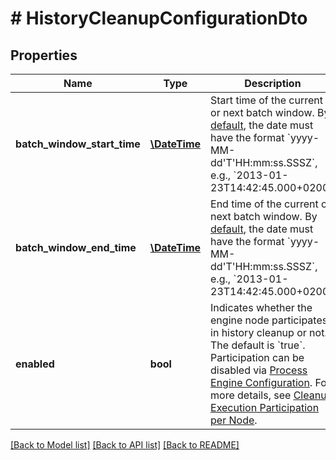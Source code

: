 # # HistoryCleanupConfigurationDto

## Properties

Name | Type | Description | Notes
------------ | ------------- | ------------- | -------------
**batch_window_start_time** | [**\DateTime**](\DateTime.md) | Start time of the current or next batch window. By [default](https://docs.camunda.org/manual/latest/reference/rest/overview/date-format/), the date must have the format &#x60;yyyy-MM-dd&#39;T&#39;HH:mm:ss.SSSZ&#x60;, e.g., &#x60;2013-01-23T14:42:45.000+0200&#x60;. | [optional]
**batch_window_end_time** | [**\DateTime**](\DateTime.md) | End time of the current or next batch window. By [default](https://docs.camunda.org/manual/latest/reference/rest/overview/date-format/), the date must have the format &#x60;yyyy-MM-dd&#39;T&#39;HH:mm:ss.SSSZ&#x60;, e.g., &#x60;2013-01-23T14:42:45.000+0200&#x60;. | [optional]
**enabled** | **bool** | Indicates whether the engine node participates in history cleanup or not. The default is &#x60;true&#x60;. Participation can be disabled via [Process Engine Configuration](https://docs.camunda.org/manual/latest/reference/deployment-descriptors/tags/process-engine/#history-cleanup-enabled).  For more details, see [Cleanup Execution Participation per Node](https://docs.camunda.org/manual/latest/user-guide/process-engine/history/#cleanup-execution-participation-per-node). | [optional]

[[Back to Model list]](../../README.md#models) [[Back to API list]](../../README.md#endpoints) [[Back to README]](../../README.md)
